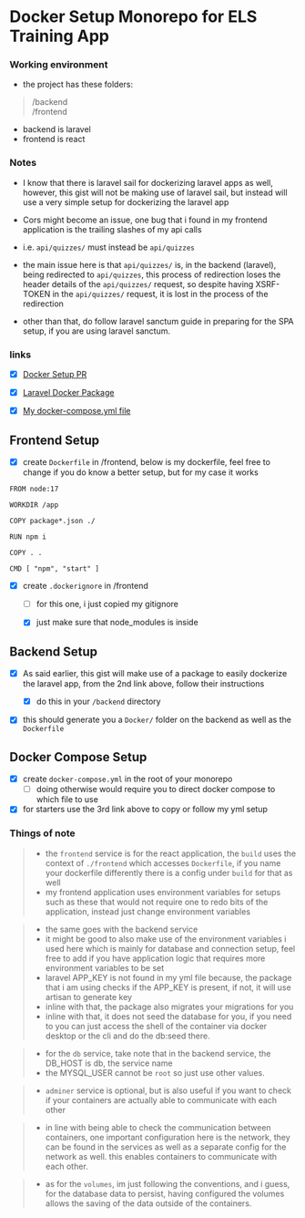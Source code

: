 # Docker Setup Monorepo for ELS Training App

### Working environment
- the project has these folders:
> /backend  \
/frontend

- backend is laravel
- frontend is react


### Notes
- I know that there is laravel sail for dockerizing laravel apps as well, however, this gist will not be making use of laravel sail, but instead will use a very simple setup for dockerizing the laravel app


- Cors might become an issue, one bug that i found in my frontend application is the trailing slashes of my api calls
- i.e. `api/quizzes/` must instead be `api/quizzes` 
- the main issue here is that `api/quizzes/` is, in the backend (laravel), being redirected to `api/quizzes`, this process of redirection loses the header details of the `api/quizzes/` request, so despite having XSRF-TOKEN in the `api/quizzes/` request, it is lost in the process of the redirection
- other than that, do follow laravel sanctum guide in preparing for the SPA setup, if you are using laravel sanctum.


### links

- [x] [Docker Setup PR](https://github.com/framgia/sph_els_stephen/pull/73)
- [x] [Laravel Docker Package](https://github.com/laravel-fans/laravel-docker) 
- [x] [My docker-compose.yml file](https://github.com/framgia/sph_els_stephen/pull/73/files#diff-e45e45baeda1c1e73482975a664062aa56f20c03dd9d64a827aba57775bed0d3)


## Frontend Setup

- [x] create `Dockerfile` in /frontend, below is my dockerfile, feel free to change if you do know a better setup, but for my case it works
```
FROM node:17

WORKDIR /app
 
COPY package*.json ./

RUN npm i
 
COPY . .

CMD [ "npm", "start" ]
```

- [x] create `.dockerignore` in /frontend
    - [ ] for this one, i just copied my gitignore
    - [x] just make sure that node_modules is inside


## Backend Setup

- [x] As said earlier, this gist will make use of a package to easily dockerize the laravel app, from the 2nd link above, follow their instructions
    - [x] do this in your `/backend` directory
- [x] this should generate you a `Docker/` folder on the backend as well as the `Dockerfile`



## Docker Compose Setup

- [x] create `docker-compose.yml` in the root of your monorepo
    - [ ] doing otherwise would require you to direct docker compose to which file to use

- [x] for starters use the 3rd link above to copy or follow my yml setup

### Things of note

>- the `frontend` service is for the react application, the `build` uses the context of `./frontend` which accesses `Dockerfile`, if you name your dockerfile differently there is a config under `build` for that as well
>- my frontend application uses environment variables for setups such as these that would not require one to redo bits of the application, instead just change environment variables

>- the same goes with the backend service
>- it might be good to also make use of the environment variables i used here which is mainly for database and connection setup, feel free to add if you have application logic that requires more environment variables to be set
>- laravel APP_KEY is not found in my yml file because, the package that i am using checks if the APP_KEY is present, if not, it will use artisan to generate key
>- inline with that, the package also migrates your migrations for you
>- inline with that, it does not seed the database for you, if you need to you can just access the shell of the container via docker desktop or the cli and do the db:seed there.


>- for the `db` service, take note that in the backend service, the DB_HOST is db, the service name
>- the MYSQL_USER cannot be `root` so just use other values.

>- `adminer` service is optional, but is also useful if you want to check if your containers are actually able to communicate with each other

>- in line with being able to check the communication between containers, one important configuration here is the network, they can be found in the services as well as a separate config for the network as well. this enables containers to communicate with each other.

>- as for the `volumes`, im just following the conventions, and i guess, for the database data to persist, having configured the volumes allows the saving of the data outside of the containers.
